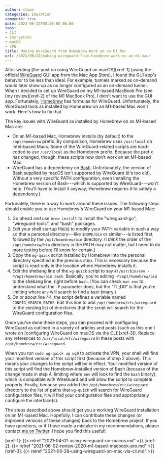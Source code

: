 ```yaml
---
author: slowe
categories: Education
comments: true
date: 2021-06-22T08:30:00-06:00
tags:
- CLI
- Encryption
- macOS
- VPN
title: Making WireGuard from Homebrew Work on an M1 Mac
url: /2021/06/22/making-wireguard-from-homebrew-work-on-an-m1-mac/
---
```


After writing [the post on using WireGuard on macOS][xref-1] (using the official [WireGuard][link-1] GUI app from the Mac App Store), I found the GUI app's behavior to be less than ideal. For example, tunnels marked as on-demand would later show up as no longer configured as an on-demand tunnel. When I decided to set up WireGuard on my M1-based MacBook Pro (see [my review][xref-2] of the M1 MacBook Pro), I didn't want to use the GUI app. Fortunately, [Homebrew][link-2] has formulas for WireGuard. Unfortunately, the WireGuard tools as installed by Homebrew on an M1-based Mac won't work. Here's how to fix that.<!--more-->

The key issues with WireGuard as installed by Homebrew on an M1-based Mac are:

* On an M1-based Mac, Homebrew installs (by default) to the `/opt/homebrew` prefix. By comparison, Homebrew uses `/usr/local` on Intel-based Macs. Some of the WireGuard-related scripts are hard-coded to use `/usr/local` as the Homebrew prefix. Because the prefix has changed, though, these scripts now don't work on an M1-based Mac.
* WireGuard has a dependency on [Bash][link-3]. Unfortunately, the version of Bash supplied by macOS isn't supported by WireGuard (it's too old). Without a very specific PATH configuration, even installing the Homebrew version of Bash---which _is_ supported by WireGuard---won't help. (You'll have to install it anyway; Homebrew requires it to satisfy a dependency.)

Fortunately, there is a way to work around these issues. The following steps should enable you to use Homebrew's WireGuard on your M1-based Mac:

1. Go ahead and use `brew install` to install the "wireguard-go", "wireguard-tools", and "bash" packages.
2. Edit your shell startup file(s) to modify your PATH variable in such a way so that a personal directory---like `$HOME/bin` or similar---is listed first, followed by the `/opt/homebrew/bin` directory. (I _think_ the order of the `/opt/homebrew/bin` directory in the PATH may not matter, but I need to do more testing before I'll know for certain.)
3. Copy the `wg-quick` script installed by Homebrew into the personal directory specified in the previous step. This is necessary because the script is read-only in the location where Homebrew installs it.
4. Edit the shebang line of the `wg-quick` script to say `#!/usr/bin/env -P/opt/homebrew/bin bash`. Basically, you're adding `-P/opt/homebrew/bin` to the shebang line, right before `bash`. (You can check `man env` to understand what the `-P` parameter does, but the "TL;DR" is that you're limiting where `env` will search to find a `bash` binary.)
5. On or about line 44, the script defines a variable named `CONFIG_SEARCH_PATHS`. Edit this line to add `/opt/homebrew/etc/wireguard` to the existing list of directories that the script will search for the WireGuard configuration files.

Once you've done these steps, you can proceed with configuring WireGuard as outlined in a variety of articles and posts (such as this one I wrote on [configuring WireGuard on macOS via the CLI][xref-3]). Replace any references to `/usr/local/etc/wireguard` in these posts with `/opt/homebrew/etc/wireguard`.

When you run `sudo wg-quick up wg0` to activate the VPN, your shell will find your modified version of this script first (because of step 2 above). This means your changes to the script will be in effect. Your modified version of this script will find the Homebrew-installed version of Bash (because of the change made in step 4, limiting where `env` will look to find the `bash` binary), which is compatible with WireGuard and will allow the script to complete properly. Finally, because you added the `/opt/homebrew/etc/wireguard` directory to the list of paths that `wg-quick` will search for WireGuard configuration files, it will find your configuration files and appropriately configure the interface(s).

The steps described above should get you a working WireGuard installation on an M1-based Mac. Hopefully, I can contribute these changes (or improved versions of these changes) back to the Homebrew project. If you have questions, or if I have made a mistake in my recommendations, please contact [me on Twitter][link-4]. I hope you find this useful!

[link-1]: https://www.wireguard.com
[link-2]: https://brew.sh
[link-3]: https://www.gnu.org/software/bash/
[link-4]: https://twitter.com/scott_lowe
[xref-1]: {{< relref "2021-04-01-using-wireguard-on-macos.md" >}}
[xref-2]: {{< relref "2021-06-02-review-2020-m1-based-macbook-pro.md" >}}
[xref-3]: {{< relref "2021-06-28-using-wireguard-on-mac-via-cli.md" >}}
